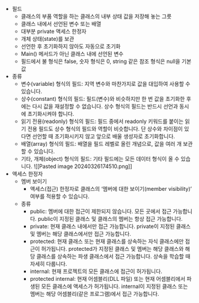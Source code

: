 - 필드
	- 클래스의 부품 역할을 하는 클래스의 내부 상태 값을 저장해 놓는 그릇
	- 클래스 내에서 선언된 변수 또는 배열
	- 대부분 private 액세스 한정자
	- 개체 상태(state)를 보관
	- 선언한 후 초기화하지 않아도 자동으로 초기화
	- Main() 메서드가 아닌 클래스 내에 선언된 변수
	- 필드에서 불 형식은 false, 숫자 형식은 0, string 같은 참조 형식은 null을 기본값
- 종류
	- 변수(variable) 형식의 필드: 지역 변수와 마찬가지로 값을 대입하여 사용할 수 있습니다.
	- 상수(constant) 형식의 필드: 필드(변수)와 비슷하지만 한 번 값을 초기화한 후에는 다시 값을 재설정할 수 없습니다. 상수 형식의 필드는 반드시 선언과 동시에 초기화시켜야 합니다.
	- 읽기 전용(readonly) 형식의 필드: 필드 중에서 readonly 키워드를 붙이는 읽기 전용 필드도 상수 형식의 필드와 역할이 비슷합니다. 단 상수와 차이점이 있다면 선언할 때 초기화시키지 않고 앞으로 배울 생성자로 초기화합니다.
	- 배열(array) 형식의 필드: 배열을 필드 레벨로 올린 개념으로, 값을 여러 개 보관할 수 있습니다.
	- 기타, 개체(object) 형식의 필드: 기타 필드에는 모든 데이터 형식이 올 수 있습니다.
![[Pasted image 20240326174510.png]]
- 액세스 한정자
	- 멤버 보이기
		- 액세스(접근) 한정자로 클래스의 ‘멤버에 대한 보이기(member visibility)’ 여부를 적용할 수 있습니다.
	- 종류
		- public: 멤버에 대한 접근이 제한되지 않습니다. 모든 곳에서 접근 가능합니다. public이 지정된 클래스 및 클래스의 멤버는 항상 접근 가능합니다.
		- private: 현재 클래스 내에서만 접근 가능합니다. private이 지정된 클래스 및 멤버는 해당 클래스에서만 접근 가능합니다.
		- protected: 현재 클래스 또는 현재 클래스를 상속하는 자식 클래스에만 접근이 허가됩니다. protected가 지정된 클래스 및 멤버는 해당 클래스와 해당 클래스를 상속하는 파생 클래스에서 접근 가능합니다. 상속을 학습할 때 자세히 다룹니다.
		- internal: 현재 프로젝트의 모든 클래스에 접근이 허가됩니다.
		- protected internal: 현재 어셈블리(DLL 파일) 또는 현재 어셈블리에서 파생된 모든 클래스에 액세스가 허가됩니다. internal이 지정된 클래스 또는 멤버는 해당 어셈블리(같은 프로그램)에서 접근 가능합니다.